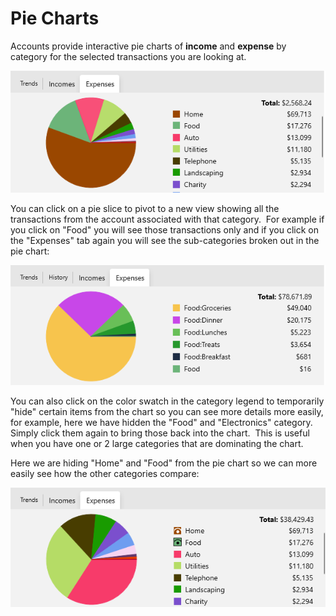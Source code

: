# Pie Charts

Accounts provide interactive pie charts of **income**  and **expense**  by category for the selected transactions you are looking at. 

![](../Images/Pie%20Charts.png)

You can click on a pie slice to pivot to a new view showing all the transactions from the account associated with that category.  For example if you click on "Food" you will see those transactions only and if you click on the "Expenses" tab again you will see the sub-categories broken out in the pie chart:

![](../Images/Pie%20Charts1.png)

You can also click on the color swatch in the category legend to temporarily "hide" certain items from the chart so you can see more details more easily, for example, here we have hidden the "Food" and "Electronics" category.  Simply click them again to bring those back into the chart.  This is useful when you have one or 2 large categories that are dominating the chart.

Here we are hiding "Home" and "Food" from the pie chart so we can more easily see how the other categories compare:

![](../Images/Pie%20Charts2.png)


